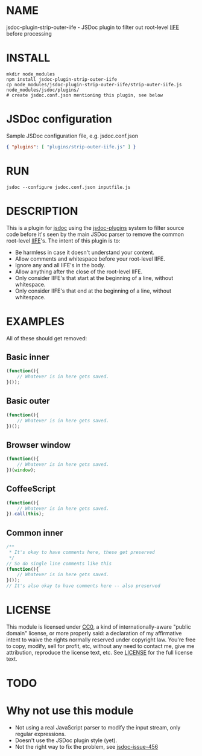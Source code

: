 # NAME

jsdoc-plugin-strip-outer-iife - JSDoc plugin to filter out root-level [IIFE][] before processing

# INSTALL

    mkdir node_modules
    npm install jsdoc-plugin-strip-outer-iife
    cp node_modules/jsdoc-plugin-strip-outer-iife/strip-outer-iife.js node_modules/jsdoc/plugins/
    # create jsdoc.conf.json mentioning this plugin, see below

# JSDoc configuration

Sample JSDoc configuration file, e.g. jsdoc.conf.json

```json
{ "plugins": [ "plugins/strip-outer-iife.js" ] }
```

# RUN

    jsdoc --configure jsdoc.conf.json inputfile.js

# DESCRIPTION

This is a plugin for [jsdoc][] using the [jsdoc-plugins][] system to filter
source code before it's seen by the main JSDoc parser to remove the common
root-level [IIFE][]'s.  The intent of this plugin is to:
   * Be harmless in case it doesn't understand your content.
   * Allow comments and whitespace before your root-level IIFE.
   * Ignore any and all IIFE's in the body.
   * Allow anything after the close of the root-level IIFE.
   * Only consider IIFE's that start at the beginning of a line, without
     whitespace.
   * Only consider IIFE's that end at the beginning of a line, without
     whitespace.

# EXAMPLES

All of these should get removed:

## Basic inner
```javascript
(function(){
    // Whatever is in here gets saved.
}());
```

## Basic outer
```javascript
(function(){
    // Whatever is in here gets saved.
})();
```

## Browser window
```javascript
(function(){
    // Whatever is in here gets saved.
})(window);
```

## CoffeeScript
```javascript
(function(){
    // Whatever is in here gets saved.
}).call(this);
```
## Common inner
```javascript
/**
 * It's okay to have comments here, these get preserved
 */
// So do single line comments like this
(function(){
    // Whatever is in here gets saved.
}());
// It's also okay to have comments here -- also preserved
```

# LICENSE

This module is licensed under [CC0][], a kind of internationally-aware "public 
domain" license, or more properly said: a declaration of my affirmative intent 
to waive the rights normally reserved under copyright law.  You're free to 
copy, modify, sell for profit, etc, without any need to contact me, give me 
attribution, reproduce the license text, etc.  See [LICENSE][] for the full 
license text.

# TODO

# Why not use this module

   * Not using a real JavaScript parser to modify the input stream, only
     regular expressions.
   * Doesn't use the JSDoc plugin style (yet).
   * Not the right way to fix the problem, see [jsdoc-issue-456][]

[jsdoc-issue-456]: https://github.com/jsdoc3/jsdoc/issues/456
[jsdoc-plugins]: https://github.com/jsdoc3/jsdoc/blob/master/plugins/README.md
[jsdoc]: https://github.com/jsdoc3/jsdoc
[CC0]: http://creativecommons.org/publicdomain/zero/1.0/legalcode
[LICENSE]: https://raw.github.com/boba1l0s2k9/jsdoc-plugin-strip-outer-iife/master/LICENSE
[IIFE]: http://benalman.com/news/2010/11/immediately-invoked-function-expression/


